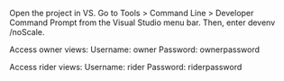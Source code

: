 Open the project in VS. Go to Tools > Command Line > Developer Command Prompt from the Visual Studio menu bar. Then, enter devenv /noScale.

Access owner views: 
	Username: owner
	Password: ownerpassword

Access rider views:
	Username: rider
	Password: riderpassword

